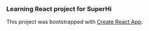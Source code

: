 ### Learning React project for SuperHi

This project was bootstrapped with [Create React App](https://github.com/facebook/create-react-app).
